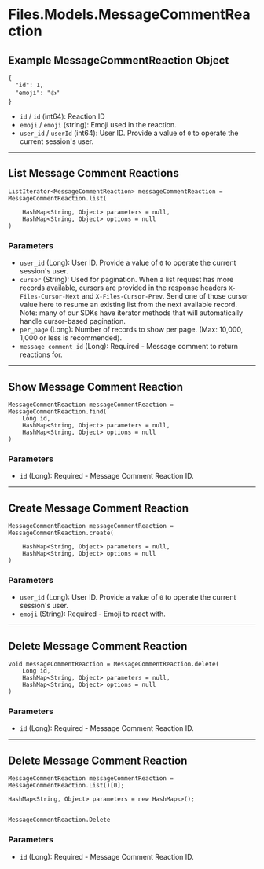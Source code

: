 # Files.Models.MessageCommentReaction

## Example MessageCommentReaction Object

```
{
  "id": 1,
  "emoji": "👍"
}
```

* `id` / `id`  (int64): Reaction ID
* `emoji` / `emoji`  (string): Emoji used in the reaction.
* `user_id` / `userId`  (int64): User ID.  Provide a value of `0` to operate the current session's user.


---

## List Message Comment Reactions

```
ListIterator<MessageCommentReaction> messageCommentReaction = MessageCommentReaction.list(
    
    HashMap<String, Object> parameters = null,
    HashMap<String, Object> options = null
)
```

### Parameters

* `user_id` (Long): User ID.  Provide a value of `0` to operate the current session's user.
* `cursor` (String): Used for pagination.  When a list request has more records available, cursors are provided in the response headers `X-Files-Cursor-Next` and `X-Files-Cursor-Prev`.  Send one of those cursor value here to resume an existing list from the next available record.  Note: many of our SDKs have iterator methods that will automatically handle cursor-based pagination.
* `per_page` (Long): Number of records to show per page.  (Max: 10,000, 1,000 or less is recommended).
* `message_comment_id` (Long): Required - Message comment to return reactions for.


---

## Show Message Comment Reaction

```
MessageCommentReaction messageCommentReaction = MessageCommentReaction.find(
    Long id, 
    HashMap<String, Object> parameters = null,
    HashMap<String, Object> options = null
)
```

### Parameters

* `id` (Long): Required - Message Comment Reaction ID.


---

## Create Message Comment Reaction

```
MessageCommentReaction messageCommentReaction = MessageCommentReaction.create(
    
    HashMap<String, Object> parameters = null,
    HashMap<String, Object> options = null
)
```

### Parameters

* `user_id` (Long): User ID.  Provide a value of `0` to operate the current session's user.
* `emoji` (String): Required - Emoji to react with.


---

## Delete Message Comment Reaction

```
void messageCommentReaction = MessageCommentReaction.delete(
    Long id, 
    HashMap<String, Object> parameters = null,
    HashMap<String, Object> options = null
)
```

### Parameters

* `id` (Long): Required - Message Comment Reaction ID.


---

## Delete Message Comment Reaction

```
MessageCommentReaction messageCommentReaction = MessageCommentReaction.List()[0];

HashMap<String, Object> parameters = new HashMap<>();


MessageCommentReaction.Delete
```

### Parameters

* `id` (Long): Required - Message Comment Reaction ID.
